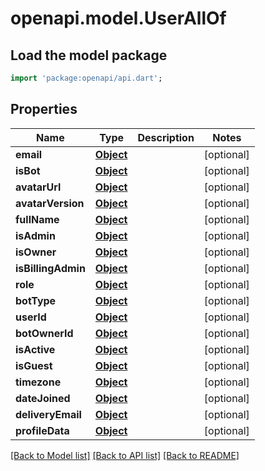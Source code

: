 # openapi.model.UserAllOf

## Load the model package
```dart
import 'package:openapi/api.dart';
```

## Properties
Name | Type | Description | Notes
------------ | ------------- | ------------- | -------------
**email** | [**Object**](.md) |  | [optional] 
**isBot** | [**Object**](.md) |  | [optional] 
**avatarUrl** | [**Object**](.md) |  | [optional] 
**avatarVersion** | [**Object**](.md) |  | [optional] 
**fullName** | [**Object**](.md) |  | [optional] 
**isAdmin** | [**Object**](.md) |  | [optional] 
**isOwner** | [**Object**](.md) |  | [optional] 
**isBillingAdmin** | [**Object**](.md) |  | [optional] 
**role** | [**Object**](.md) |  | [optional] 
**botType** | [**Object**](.md) |  | [optional] 
**userId** | [**Object**](.md) |  | [optional] 
**botOwnerId** | [**Object**](.md) |  | [optional] 
**isActive** | [**Object**](.md) |  | [optional] 
**isGuest** | [**Object**](.md) |  | [optional] 
**timezone** | [**Object**](.md) |  | [optional] 
**dateJoined** | [**Object**](.md) |  | [optional] 
**deliveryEmail** | [**Object**](.md) |  | [optional] 
**profileData** | [**Object**](.md) |  | [optional] 

[[Back to Model list]](../README.md#documentation-for-models) [[Back to API list]](../README.md#documentation-for-api-endpoints) [[Back to README]](../README.md)


